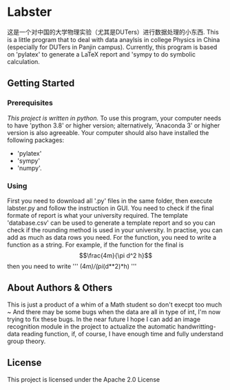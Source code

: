 # Labster

这是一个对中国的大学物理实验（尤其是DUTers）进行数据处理的小东西. 
This is a little program that to deal with data anaylsis in college Physics in China (especially for DUTers in Panjin campus).
Currently, this program is based on 'pylatex' to generate a LaTeX report and 'sympy to do symbolic calculation. 

## Getting Started

### Prerequisites

*This project is written in python.* To use this program, your computer needs to have 'python 3.8' or higher version; alternatively, 'Anaconda 3' or higher version is also agreeable. Your computer should also have installed the following packages:

- 'pylatex'
- 'sympy'
- 'numpy'.


### Using
First you need to download all '.py' files in the same folder, then execute labster.py and follow the instruction in GUI. 
You need to check if the final formate of report is what your university required.
The template 'database.csv' can be used to generate a template report and so you can check if the rounding method is used in your university. In practise, you can add as much as data rows you need. For the function, you need to write a function as a string. For example, if the function for the final is $$\frac{4m}{\pi d^2 h}$$ then you need to write 
'''
(4*m)/(pi*(d**2)*h)
'''
## About Authors & Others
This is just a product of a whim of a Math student so don't execpt too much ~ 
And there may be some bugs when the data are all in type of int, I'm now trying to fix these bugs.
In the near future I hope I can add an image recognition module in the project to actualize the automatic handwritting-data reading function, if, of course, I have enough time and fully understand group theory.

## License
 
This project is licensed under the Apache 2.0 License
